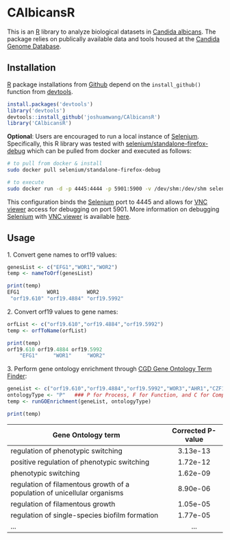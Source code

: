 # CAlbicansR

This is an [R](https://www.r-project.org/) library to analyze biological datasets in [Candida albicans](https://en.wikipedia.org/wiki/Candida_albicans). The package relies on publically available data and tools housed at the [Candida Genome Database](http://candidagenome.org/). 

## Installation
[R](https://www.r-project.org/) package installations from [Github](github.com) depend on the ```install_github()``` function from [devtools](https://cran.r-project.org/web/packages/devtools/index.html). 

```R
install.packages('devtools')
library('devtools')
devtools::install_github('joshuamwang/CAlbicansR')
library('CAlbicansR')
```
**Optional**: Users are encouraged to run a local instance of [Selenium](http://docs.seleniumhq.org/). Specifically, this R library was tested with [selenium/standalone-firefox-debug](https://hub.docker.com/r/selenium/standalone-firefox-debug/) which can be pulled from docker and executed as follows:

```bash
# to pull from docker & install
sudo docker pull selenium/standalone-firefox-debug

# to execute
sudo docker run -d -p 4445:4444 -p 5901:5900 -v /dev/shm:/dev/shm selenium/standalone-firefox-debug
```
This configuration binds the [Selenium](http://docs.seleniumhq.org/) port to 4445 and allows for [VNC viewer](https://www.realvnc.com/en/connect/download/viewer/) access for debugging on port 5901. More information on debugging [Selenium](http://docs.seleniumhq.org/) with [VNC viewer](https://www.realvnc.com/en/connect/download/viewer/) is available [here](https://github.com/SeleniumHQ/docker-selenium#debugging). 

## Usage

1\. Convert gene names to orf19 values:
```R
genesList <- c("EFG1","WOR1","WOR2")
temp <- nameToOrf(genesList)

print(temp)
EFG1         WOR1         WOR2 
 "orf19.610" "orf19.4884" "orf19.5992"
```


2\. Convert orf19 values to gene names:
```R
orfList <- c("orf19.610","orf19.4884","orf19.5992")
temp <- orfToName(orfList)

print(temp)
orf19.610 orf19.4884 orf19.5992 
    "EFG1"     "WOR1"     "WOR2" 
```


3\. Perform gene ontology enrichment through [CGD Gene Ontology Term Finder](http://candidagenome.org/cgi-bin/GO/goTermFinder):
```R
geneList <- c("orf19.610","orf19.4884","orf19.5992","WOR3","AHR1","CZF1")
ontologyType <- "P"   ### P for Process, F for Function, and C for Component
temp <- runGOEnrichment(geneList, ontologyType)

print(temp)
```
| Gene Ontology term | Corrected P-value |
| ------------- |:-------------:|
| regulation of phenotypic switching | 3.13e-13 |
| positive regulation of phenotypic switching | 1.72e-12 |
| phenotypic switching | 1.62e-09 |
| regulation of filamentous growth of a population of unicellular organisms | 8.90e-06 |
| regulation of filamentous growth | 1.05e-05 |
| regulation of single-species biofilm formation | 1.77e-05 |
| ... | ... |

